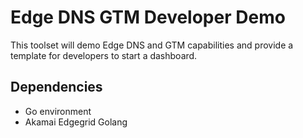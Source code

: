 # Edge DNS GTM Developer Demo
This toolset will demo Edge DNS and GTM capabilities and provide a template for developers to start a dashboard.

## Dependencies

* Go environment
* Akamai Edgegrid Golang